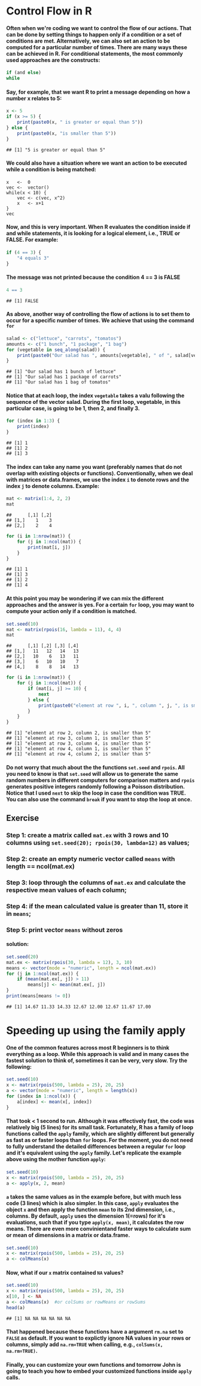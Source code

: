 Control Flow in R
==================
    
#### Often when we're coding we want to control the flow of our actions. That can be done by setting things to happen only if a condition or a set of conditions are met. Alternatively, we can also set an action to be computed for a particular number of times. There are many ways these can be achieved in R. For conditional statements, the most commonly used approaches are the constructs: 

```r
if (and else)
while
```


#### Say, for example, that we want R to print a message depending on how a number x relates to 5:

```r
x <- 5
if (x >= 5) {
    print(paste0(x, " is greater or equal than 5"))
} else {
    print(paste0(x, "is smaller than 5"))
}
```

```
## [1] "5 is greater or equal than 5"
```


#### We could also have a situation where we want an action to be executed while a condition is being matched:
```{r}matrix
x   <-  0
vec <-  vector()
while(x < 10) {
    vec <- c(vec, x^2)
    x   <- x+1
}
vec
```

#### Now, and this is very important. When R evaluates the condition inside if and while statements, it is looking for a logical element, i.e., TRUE or FALSE. For example:

```r
if (4 == 3) {
    "4 equals 3"
}
```


#### The message was not printed because the condition 4 == 3 is FALSE 

```r
4 == 3
```

```
## [1] FALSE
```


#### As above, another way of controlling the flow of actions is to set them to occur for a specific number of times. We achieve that using the command `for`

```r
salad <- c("lettuce", "carrots", "tomatos")
amounts <- c("1 bunch", "1 package", "1 bag")
for (vegetable in seq_along(salad)) {
    print(paste0("Our salad has ", amounts[vegetable], " of ", salad[vegetable]))
}
```

```
## [1] "Our salad has 1 bunch of lettuce"
## [1] "Our salad has 1 package of carrots"
## [1] "Our salad has 1 bag of tomatos"
```


#### Notice that at each loop, the index `vegetable` takes a valu following the sequence of the vector salad. During the first loop, vegetable, in this particular case, is going to be 1, then 2, and finally 3. 

```r
for (index in 1:3) {
    print(index)
}
```

```
## [1] 1
## [1] 2
## [1] 3
```


#### The index can take any name you want (preferably names that do not overlap with existing objects or functions). Conventionally, when we deal with matrices or data.frames, we use the index `i` to denote rows and the index `j` to denote columns. Example:

```r
mat <- matrix(1:4, 2, 2)
mat
```

```
##      [,1] [,2]
## [1,]    1    3
## [2,]    2    4
```

```r
for (i in 1:nrow(mat)) {
    for (j in 1:ncol(mat)) {
        print(mat[i, j])
    }
}
```

```
## [1] 1
## [1] 3
## [1] 2
## [1] 4
```



#### At this point you may be wondering if we can mix the different approaches and the answer is yes. For a certain `for` loop, you may want to compute your action only if a condition is matched.

```r
set.seed(10)
mat <- matrix(rpois(16, lambda = 11), 4, 4)
mat
```

```
##      [,1] [,2] [,3] [,4]
## [1,]   11   12   14   13
## [2,]   10    6   13   11
## [3,]    6   10   10    7
## [4,]    8    8   14   13
```

```r
for (i in 1:nrow(mat)) {
    for (j in 1:ncol(mat)) {
        if (mat[i, j] >= 10) {
            next
        } else {
            print(paste0("element at row ", i, ", column ", j, ", is smaller than 5"))
        }
    }
}
```

```
## [1] "element at row 2, column 2, is smaller than 5"
## [1] "element at row 3, column 1, is smaller than 5"
## [1] "element at row 3, column 4, is smaller than 5"
## [1] "element at row 4, column 1, is smaller than 5"
## [1] "element at row 4, column 2, is smaller than 5"
```


#### Do not worry that much about the the functions `set.seed` and `rpois`. All you need to know is that `set.seed` will allow us to generate the same random numbers in different computers for comparison matters and `rpois` generates positive integers randomly following a Poisson distribution. Notice that I used `next` to skip the loop in case the condition was TRUE. You can also use the command `break` if you want to stop the loop at once. 

## Exercise
### Step 1: create a matrix called `mat.ex` with 3 rows and 10 columns using `set.seed(20); rpois(30, lambda=12)` as values;
### Step 2: create an empty numeric vector called `means` with length == ncol(mat.ex)
### Step 3: loop through the columns of `mat.ex` and calculate the respective mean values of each column;
### Step 4: if the mean calculated value is greater than 11, store it in `means`;
### Step 5: print vector `means` without zeros

#### solution:

```r
set.seed(20)
mat.ex <- matrix(rpois(30, lambda = 12), 3, 10)
means <- vector(mode = "numeric", length = ncol(mat.ex))
for (j in 1:ncol(mat.ex)) {
    if (mean(mat.ex[, j]) > 11) 
        means[j] <- mean(mat.ex[, j])
}
print(means[means != 0])
```

```
## [1] 14.67 11.33 14.33 12.67 12.00 12.67 11.67 17.00
```


# Speeding up using the family apply
#### One of the common features across most R beginners is to think everything as a loop. While this approach is valid and in many cases the fastest solution to think of, sometimes it can be very, very slow. Try the following:

```r
set.seed(10)
x <- matrix(rpois(500, lambda = 25), 20, 25)
a <- vector(mode = "numeric", length = length(x))
for (index in 1:ncol(x)) {
    a[index] <- mean(x[, index])
}
```


#### That took < 1 second to run. Although it was effectively fast, the code was relatively big (5 lines) for its small task. Fortunately, R has a family of loop functions called the `apply` family, which are slightly different but generally as fast as or faster loops than `for` loops. For the moment, you do not need to fully understand the detailed differences between a regular `for` loop and it's equivalent using the `apply` family. Let's replicate the example above using the mother function `apply`:

```r
set.seed(10)
x <- matrix(rpois(500, lambda = 25), 20, 25)
a <- apply(x, 2, mean)
```


#### `a` takes the same values as in the example before, but with much less code (3 lines) which is also simpler. In this case, `apply` evaluates the object `x` and then apply the function `mean` to its 2nd dimension, i.e., columns. By default, `apply` uses the dimension 1(=rows) for it's evaluations, such that if you type `apply(x, mean)`, it calculates the row means. There are even more convinientand faster ways to calculate sum or mean of dimensions in a matrix or data.frame.

```r
set.seed(10)
x <- matrix(rpois(500, lambda = 25), 20, 25)
a <- colMeans(x)
```


#### Now, what if our `x` matrix contained `NA` values?

```r
set.seed(10)
x <- matrix(rpois(500, lambda = 25), 20, 25)
x[10, ] <- NA
a <- colMeans(x)  #or colSums or rowMeans or rowSums
head(a)
```

```
## [1] NA NA NA NA NA NA
```


#### That happened because these functions have a argument `rm.na` set to `FALSE` as default. If you want to explictly ignore NA values in your rows or columns, simply add `na.rm=TRUE` when calling, e.g., `colSums(x, na.rm=TRUE)`.

#### Finally, you can customize your own functions and tomorrow John is going to teach you how to embed your customized functions inside `apply` calls. 
